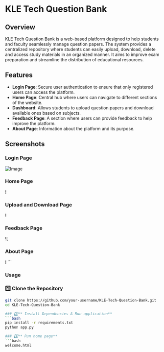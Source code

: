 # KLE Tech Question Bank

## Overview
KLE Tech Question Bank is a web-based platform designed to help students and faculty seamlessly manage question papers. The system provides a centralized repository where students can easily upload, download, delete and access study materials in an organized manner. It aims to improve exam preparation and streamline the distribution of educational resources.

## Features
- **Login Page**: Secure user authentication to ensure that only registered users can access the platform.
- **Home Page**: Central hub where users can navigate to different sections of the website.
- **Dashboard**: Allows students to upload question papers and download available ones based on subjects.
- **Feedback Page**: A section where users can provide feedback to help improve the platform.
- **About Page**: Information about the platform and its purpose.

## Screenshots
### Login Page
![Image](https://github.com/user-attachments/assets/390f402c-a6f7-4358-b31d-9973679f0c83)
### Home Page
!
### Upload and Download Page
!
### Feedback Page
![
### About Page
!
    ```
### Usage
### 1️⃣ Clone the Repository
```bash
git clone https://github.com/your-username/KLE-Tech-Question-Bank.git
cd KLE-Tech-Question-Bank

### 2️⃣** Install Dependencies & Run application**
```bash
pip install -r requirements.txt
python app.py

### 3️⃣** Run home page**
```bash
welcome.html
